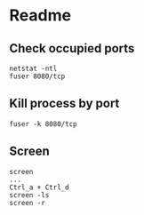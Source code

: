 # Readme

## Check occupied ports
```
netstat -ntl
fuser 8080/tcp
```

## Kill process by port
```
fuser -k 8080/tcp
```

## Screen
```
screen
...
Ctrl_a + Ctrl_d
screen -ls
screen -r
```
